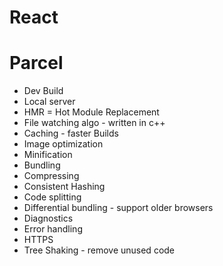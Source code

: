 # React

# Parcel

- Dev Build
- Local server
- HMR = Hot Module Replacement
- File watching algo - written in c++
- Caching - faster Builds
- Image optimization
- Minification
- Bundling
- Compressing
- Consistent Hashing
- Code splitting
- Differential bundling - support older browsers
- Diagnostics
- Error handling
- HTTPS
- Tree Shaking - remove unused code
